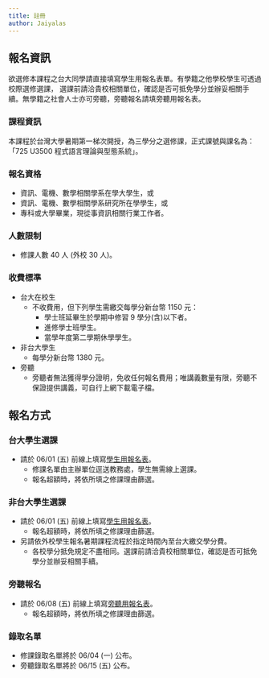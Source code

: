```yaml
---
title: 註冊
author: Jaiyalas
---
```


## 報名資訊

欲選修本課程之台大同學請直接填寫學生用報名表單。有學籍之他學校學生可透過校際選修選課，
選課前請洽貴校相關單位，確認是否可抵免學分並辦妥相關手續。無學籍之社會人士亦可旁聽，旁聽報名請填旁聽用報名表。

### 課程資訊

本課程於台灣大學暑期第一梯次開授，為三學分之選修課，正式課號與課名為：「<span class="alert">725 U3500 程式語言理論與型態系統</span>」。

### 報名資格

- 資訊、電機、數學相關學系在學大學生，或
- 資訊、電機、數學相關學系研究所在學學生，或
- 專科或大學畢業，現從事資訊相關行業工作者。

### 人數限制

- 修課人數 <span class="alert">40</span> 人 (外校 30 人)。

### 收費標準

- 台大在校生
   - <span class="alert">不收費用</span>，但下列學生需繳交每學分新台幣 1150 元：
      - 學士班延畢生於學期中修習 9 學分(含)以下者。
      - 進修學士班學生。
      - 當學年度第二學期休學學生。
- 非台大學生
   - 每學分新台幣 <span class="alert">1380</span> 元。
- 旁聽
   - 旁聽者無法獲得學分證明，免收任何報名費用；唯講義數量有限，旁聽不保證提供講義，可自行上網下載電子檔。

## 報名方式

### 台大學生選課

- 請於 <span class="alert">06/01 (五)</span> 前線上填寫[學生用報名表](https://goo.gl/forms/Ve52ETWPoFjOElAs1)。
   - 修課名單由主辦單位逕送教務處，學生<span class="alert">無需線上選課</span>。
   - 報名超額時，將依所填之修課理由篩選。

### 非台大學生選課​

- 請於 <span class="alert">06/01 (五)</span> 前線上填寫[學生用報名表](https://goo.gl/forms/Ve52ETWPoFjOElAs1)。
   - 報名超額時，將依所填之修課理由篩選。
- 另請依外校學生報名暑期課程流程於指定時間內至台大繳交學分費。
   - 各校學分抵免規定不盡相同。選課前請洽貴校相關單位，確認是否可抵免學分並辦妥相關手續。

### 旁聽報名

- 請於 <span class="alert">06/08 (五)</span> 前線上填寫[旁聽用報名表](https://goo.gl/9iKNGW)。
   - 報名超額時，將依所填之修課理由篩選。

### 錄取名單

- 修課錄取名單將於  <span class="alert">06/04 (一)</span> 公布。
- 旁聽錄取名單將於  <span class="alert">06/15 (五)</span> 公布。
